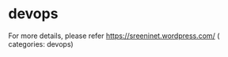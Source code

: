 devops
======

For more details, please refer https://sreeninet.wordpress.com/ ( categories: devops)
